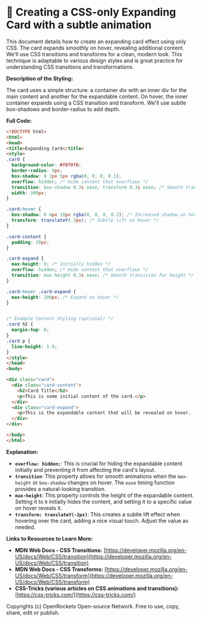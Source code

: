 # 🐞 Creating a CSS-only Expanding Card with a subtle animation


This document details how to create an expanding card effect using only CSS.  The card expands smoothly on hover, revealing additional content.  We'll use CSS transitions and transforms for a clean, modern look. This technique is adaptable to various design styles and is great practice for understanding CSS transitions and transformations.


**Description of the Styling:**

The card uses a simple structure: a container div with an inner div for the main content and another for the expandable content.  On hover, the inner container expands using a CSS transition and transform.  We'll use subtle box-shadows and border-radius to add depth.


**Full Code:**

```html
<!DOCTYPE html>
<html>
<head>
<title>Expanding Card</title>
<style>
.card {
  background-color: #f0f0f0;
  border-radius: 8px;
  box-shadow: 0 2px 5px rgba(0, 0, 0, 0.1);
  overflow: hidden; /* Hide content that overflows */
  transition: box-shadow 0.3s ease, transform 0.3s ease; /* Smooth transitions */
  width: 300px;
}

.card:hover {
  box-shadow: 0 4px 10px rgba(0, 0, 0, 0.2); /* Increased shadow on hover */
  transform: translateY(-2px); /* Subtle lift on hover */
}

.card-content {
  padding: 20px;
}

.card-expand {
  max-height: 0; /* Initially hidden */
  overflow: hidden; /* Hide content that overflows */
  transition: max-height 0.3s ease; /* Smooth transition for height */
}

.card:hover .card-expand {
  max-height: 200px; /* Expand on hover */
}


/* Example Content Styling (optional) */
.card h2 {
  margin-top: 0;
}
.card p {
  line-height: 1.6;
}
</style>
</head>
<body>

<div class="card">
  <div class="card-content">
    <h2>Card Title</h2>
    <p>This is some initial content of the card.</p>
  </div>
  <div class="card-expand">
    <p>This is the expandable content that will be revealed on hover.  It can be anything you want, like additional details, images, or buttons.</p>
  </div>
</div>

</body>
</html>
```


**Explanation:**

* **`overflow: hidden;`**: This is crucial for hiding the expandable content initially and preventing it from affecting the card's layout.
* **`transition`**: This property allows for smooth animations when the `max-height` or `box-shadow` changes on hover.  The `ease` timing function provides a natural-looking transition.
* **`max-height`**:  This property controls the height of the expandable content.  Setting it to `0` initially hides the content, and setting it to a specific value on hover reveals it.
* **`transform: translateY(-2px)`**: This creates a subtle lift effect when hovering over the card, adding a nice visual touch.  Adjust the value as needed.

**Links to Resources to Learn More:**

* **MDN Web Docs - CSS Transitions:** [https://developer.mozilla.org/en-US/docs/Web/CSS/transition](https://developer.mozilla.org/en-US/docs/Web/CSS/transition)
* **MDN Web Docs - CSS Transforms:** [https://developer.mozilla.org/en-US/docs/Web/CSS/transform](https://developer.mozilla.org/en-US/docs/Web/CSS/transform)
* **CSS-Tricks (various articles on CSS animations and transitions):** [https://css-tricks.com/](https://css-tricks.com/)


Copyrights (c) OpenRockets Open-source Network. Free to use, copy, share, edit or publish.

